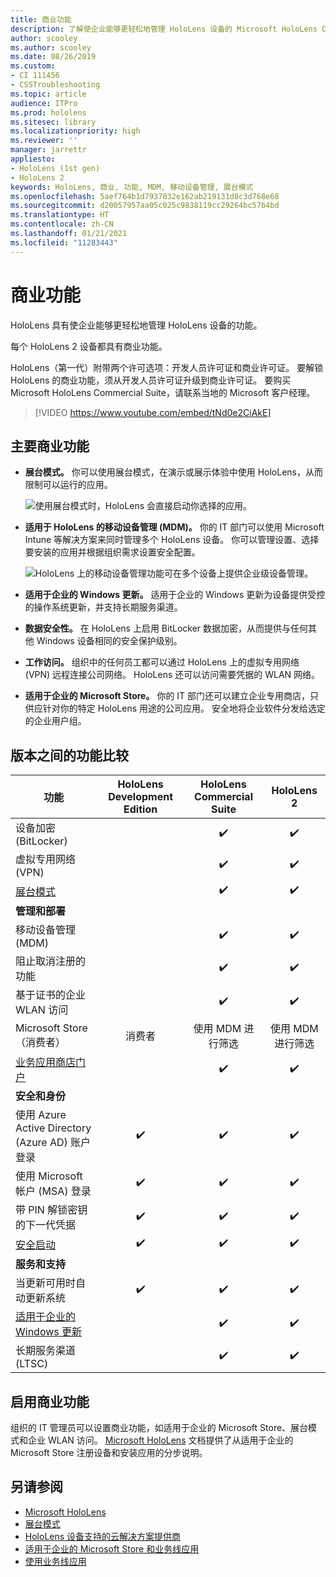 ```yaml
---
title: 商业功能
description: 了解使企业能够更轻松地管理 HoloLens 设备的 Microsoft HoloLens Commercial Suite 功能。
author: scooley
ms.author: scooley
ms.date: 08/26/2019
ms.custom:
- CI 111456
- CSSTroubleshooting
ms.topic: article
audience: ITPro
ms.prod: hololens
ms.sitesec: library
ms.localizationpriority: high
ms.reviewer: ''
manager: jarrettr
appliesto:
- HoloLens (1st gen)
- HoloLens 2
keywords: HoloLens, 商业, 功能, MDM, 移动设备管理, 展台模式
ms.openlocfilehash: 5aef764b1d7937832e162ab219131d8c3d768e68
ms.sourcegitcommit: d20057957aa05c025c9838119cc29264bc57b4bd
ms.translationtype: HT
ms.contentlocale: zh-CN
ms.lasthandoff: 01/21/2021
ms.locfileid: "11283443"
---
```

# 商业功能

HoloLens 具有使企业能够更轻松地管理 HoloLens 设备的功能。

每个 HoloLens 2 设备都具有商业功能。

HoloLens（第一代）附带两个许可选项：开发人员许可证和商业许可证。 要解锁 HoloLens 的商业功能，须从开发人员许可证升级到商业许可证。 要购买 Microsoft HoloLens Commercial Suite，请联系当地的 Microsoft 客户经理。

>[!VIDEO https://www.youtube.com/embed/tNd0e2CiAkE]

## 主要商业功能

- **展台模式。** 你可以使用展台模式，在演示或展示体验中使用 HoloLens，从而限制可以运行的应用。

  ![使用展台模式时，HoloLens 会直接启动你选择的应用。](images/201608-kioskmode-400px.png)

- **适用于 HoloLens 的移动设备管理 (MDM)。** 你的 IT 部门可以使用 Microsoft Intune 等解决方案来同时管理多个 HoloLens 设备。 你可以管理设置、选择要安装的应用并根据组织需求设置安全配置。

  ![HoloLens 上的移动设备管理功能可在多个设备上提供企业级设备管理。](images/201608-enterprisemanagement-400px.png)

- **适用于企业的 Windows 更新。** 适用于企业的 Windows 更新为设备提供受控的操作系统更新，并支持长期服务渠道。
- **数据安全性。** 在 HoloLens 上启用 BitLocker 数据加密，从而提供与任何其他 Windows 设备相同的安全保护级别。
- **工作访问。** 组织中的任何员工都可以通过 HoloLens 上的虚拟专用网络 (VPN) 远程连接公司网络。 HoloLens 还可以访问需要凭据的 WLAN 网络。
- **适用于企业的 Microsoft Store。** 你的 IT 部门还可以建立企业专用商店，只供应针对你的特定 HoloLens 用途的公司应用。 安全地将企业软件分发给选定的企业用户组。

## 版本之间的功能比较

|功能 |HoloLens Development Edition |HoloLens Commercial Suite |HoloLens 2 |
|---|:---:|:---:|:---:|
|设备加密 (BitLocker) | |✔️ |✔️ |
|虚拟专用网络 (VPN) | |✔️ |✔️ |
|[展台模式](hololens-kiosk.md) | |✔️ |✔️ |
|**管理和部署** | | | |
|移动设备管理 (MDM) | |✔️ |✔️ |
|阻止取消注册的功能 | |✔️ |✔️ |
|基于证书的企业 WLAN 访问 | |✔️ |✔️ |
|Microsoft Store（消费者） |消费者 |使用 MDM 进行筛选 |使用 MDM 进行筛选 |
|[业务应用商店门户](https://docs.microsoft.com/microsoft-store/working-with-line-of-business-apps) | |✔️ |✔️ |
|**安全和身份** | | | |
|使用 Azure Active Directory (Azure AD) 账户登录 |✔️ |✔️ |✔️ |
|使用 Microsoft 帐户 (MSA) 登录 |✔️ |✔️ |✔️ |
|带 PIN 解锁密钥的下一代凭据 |✔️ |✔️ |✔️ |
|[安全启动](https://docs.microsoft.com/windows-hardware/design/device-experiences/oem-secure-boot) |✔️ |✔️ |✔️ |
|**服务和支持** | | | |
|当更新可用时自动更新系统 |✔️ |✔️ |✔️ |
|[适用于企业的 Windows 更新](https://docs.microsoft.com/windows/deployment/update/waas-manage-updates-wufb) | |✔️ |✔️ |
|长期服务渠道 (LTSC) | |✔️ |✔️ |

## 启用商业功能

组织的 IT 管理员可以设置商业功能，如适用于企业的 Microsoft Store、展台模式和企业 WLAN 访问。 [Microsoft HoloLens](index.yml) 文档提供了从适用于企业的 Microsoft Store 注册设备和安装应用的分步说明。

## 另请参阅

- [Microsoft HoloLens](index.yml)
- [展台模式](hololens-kiosk.md)
- [HoloLens 设备支持的云解决方案提供商](/windows/client-management/mdm/configuration-service-provider-reference#csps-supported-in-hololens-devices)
- [适用于企业的 Microsoft Store 和业务线应用](https://blogs.technet.microsoft.com/sbucci/2016/04/13/windows-store-for-business-and-line-of-business-applications/)
- [使用业务线应用](/microsoft-store/working-with-line-of-business-apps)
